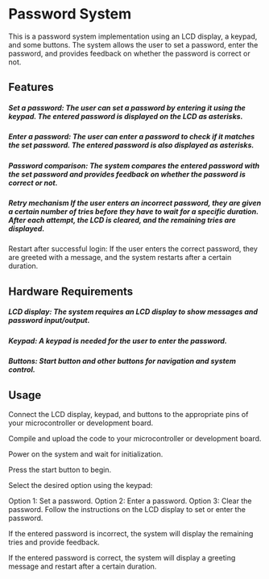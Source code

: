 # Password System 
This is a password system implementation using an LCD display, a keypad, and some buttons. The system allows the user to set a password, enter the password, and provides feedback on whether the password is correct or not.

## Features
##### Set a password: The user can set a password by entering it using the keypad. The entered password is displayed on the LCD as asterisks.

##### Enter a password: The user can enter a password to check if it matches the set password. The entered password is also displayed as asterisks.

##### Password comparison: The system compares the entered password with the set password and provides feedback on whether the password is correct or not.

##### Retry mechanism If the user enters an incorrect password, they are given a certain number of tries before they have to wait for a specific duration. After each attempt, the LCD is cleared, and the remaining tries are displayed.

Restart after successful login: If the user enters the correct password, they are greeted with a message, and the system restarts after a certain duration.

## Hardware Requirements
##### LCD display: The system requires an LCD display to show messages and password input/output.

##### Keypad: A keypad is needed for the user to enter the password.

##### Buttons: Start button and other buttons for navigation and system control.

## Usage
Connect the LCD display, keypad, and buttons to the appropriate pins of your microcontroller or development board.

Compile and upload the code to your microcontroller or development board.

Power on the system and wait for initialization.

Press the start button to begin.

Select the desired option using the keypad:

Option 1: Set a password.
Option 2: Enter a password.
Option 3: Clear the password.
Follow the instructions on the LCD display to set or enter the password.

If the entered password is incorrect, the system will display the remaining tries and provide feedback.

If the entered password is correct, the system will display a greeting message and restart after a certain duration.
